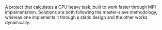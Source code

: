 A project that calculates a CPU heavy task, built to work faster through MPI implementation.
Solutions are both following the master-slave methodology, whereas one implements it through a static design and the other works dynamically.

